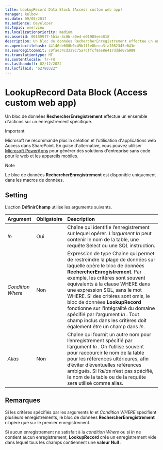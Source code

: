 ```yaml
---
title: LookupRecord Data Block (Access custom web app)
manager: kelbow
ms.date: 09/05/2017
ms.audience: Developer
ms.topic: overview
ms.localizationpriority: medium
ms.assetid: 001899f7-5b1a-4c0b-a0e4-e01985eea818
description: Un bloc de données RechercherEnregistrement effectue un ensemble d'actions sur un enregistrement spécifique.
ms.openlocfilehash: 44146de688b0c45b1f1e8beea3fa7082345e043e
ms.sourcegitcommit: c0fae34cd3a9c75a7cffcf9ae8e417ddde07a989
ms.translationtype: MT
ms.contentlocale: fr-FR
ms.lasthandoff: 02/12/2022
ms.locfileid: "62780322"
---
```

# <a name="lookuprecord-data-block-access-custom-web-app"></a>LookupRecord Data Block (Access custom web app)

Un bloc de données **RechercherEnregistrement** effectue un ensemble d'actions sur un enregistrement spécifique.
  
> [!IMPORTANT]
> Microsoft ne recommande plus la création et l'utilisation d'applications web Access dans SharePoint. En guise d'alternative, vous pouvez utiliser [Microsoft PowerApps](https://powerapps.microsoft.com/) pour générer des solutions d'entreprise sans code pour le web et les appareils mobiles.
  
> [!NOTE]
> Le bloc de données **RechercherEnregistrement** est disponible uniquement dans les macros de données.
  
## <a name="setting"></a>Setting

L’action **DéfinirChamp** utilise les arguments suivants.
  
|**Argument**|**Obligatoire**|**Description**|
|:-----|:-----|:-----|
| _In_ <br/> |Oui  <br/> |Chaîne qui identifie l’enregistrement sur lequel opérer. *L’argument In* peut contenir le nom de la table, une requête Select ou une SQL instruction. |
| _Condition Where_ <br/> |Non  <br/> |Expression de type Chaîne qui permet de restreindre la plage de données sur laquelle opère le bloc de données **RechercherEnregistrement**. Par exemple, les critères sont souvent équivalents à la clause WHERE dans une expression SQL, sans le mot WHERE. Si des critères sont omis, le bloc de données **LookupRecord** fonctionne sur l’intégralité du domaine spécifié par l’argument *In* . Tout champ inclus dans les critères doit également être un champ dans *In*. |
| _Alias_ <br/> |Non  <br/> |Chaîne qui fournit un autre nom pour l’enregistrement spécifié par l’argument *In* . On l’utilise souvent pour raccourcir le nom de la table pour les références ultérieures, afin d’éviter d’éventuelles références ambiguës. Si *l’alias*  n’est pas spécifié, le nom de la table ou de la requête sera utilisé comme alias. |
   
## <a name="remarks"></a>Remarques

Si les critères spécifiés par les arguments *In* et *Condition WHERE* spécifient plusieurs enregistrements, le bloc de données **RechercherEnregistrement** n’opère que sur le premier enregistrement.
  
Si aucun enregistrement ne satisfait à la *condition Where* ou si *In* ne contient aucun enregistrement, **LookupRecord** crée un enregistrement vide dans lequel tous les champs contiennent une **valeur Null** .
  